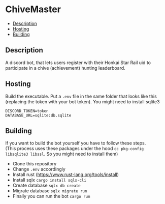 # ChiveMaster

- [Description](#description)
- [Hosting](#hosting)
- [Building](#building)

## Description

A discord bot, that lets users register with their Honkai Star Rail uid to participate in a chive (achievement) hunting leaderboard.

## Hosting

Build the executable. Put a `.env` file in the same folder that looks like this (replacing the token with your bot token). You might need to install sqlite3

```
DISCORD_TOKEN=token
DATABASE_URL=sqlite:db.sqlite
```

## Building

If you want to build the bot yourself you have to follow these steps. \
(This process uses these packages under the hood `cc pkg-config libsqlite3 libssl`. So you might need to install them)

- Clone this repository
- Change `.env` accordingly
- Install rust (https://www.rust-lang.org/tools/install)
- Install sqlx `cargo install sqlx-cli`
- Create database `sqlx db create`
- Migrate database `sqlx migrate run`
- Finally you can run the bot `cargo run`
